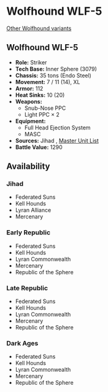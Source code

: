 # Wolfhound WLF-5 

[Other Wolfhound variants](../wolfhound.md) 

## Wolfhound WLF-5 

- **Role:** Striker 
- **Tech Base:** Inner Sphere (3079) 
- **Chassis:** 35 tons (Endo Steel) 
- **Movement:** 7 / 11 (14), XL 
- **Armor:** 112 
- **Heat Sinks:** 10 (20) 
- **Weapons:** 
  - Snub-Nose PPC 
  - Light PPC × 2 
- **Equipment:** 
  - Full Head Ejection System 
  - MASC 
- **Sources:** Jihad , [Master Unit List](http://masterunitlist.info/Unit/Details/3569/wolfhound-wlf-5) 
- **Battle Value:** 1290 

## Availability 

### Jihad 

- Federated Suns 
- Kell Hounds 
- Lyran Alliance 
- Mercenary 

### Early Republic 

- Federated Suns 
- Kell Hounds 
- Lyran Commonwealth 
- Mercenary 
- Republic of the Sphere 

### Late Republic 

- Federated Suns 
- Kell Hounds 
- Lyran Commonwealth 
- Mercenary 
- Republic of the Sphere 

### Dark Ages 

- Federated Suns 
- Kell Hounds 
- Lyran Commonwealth 
- Mercenary 
- Republic of the Sphere 

